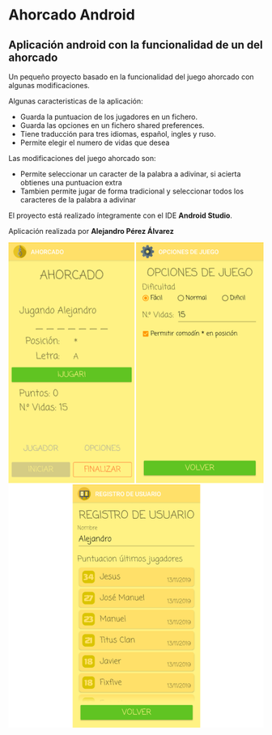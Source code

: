 <h1>Ahorcado Android</h1>
<h2>Aplicación android con la funcionalidad de un del ahorcado</h2>

<p>Un pequeño proyecto basado en la funcionalidad del juego ahorcado con algunas modificaciones.</p>
<p>Algunas caracteristicas de la aplicación: </p>
<ul>
  <li>Guarda la puntuacion de los jugadores en un fichero.</li>
  <li>Guarda las opciones en un fichero shared preferences.</li>
  <li>Tiene traducción para tres idiomas, español, ingles y ruso.</li>
  <li>Permite elegir el numero de vidas que desea</li>
</ul>
<p>Las modificaciones del juego ahorcado son:</p>
<ul>
  <li>Permite seleccionar un caracter de la palabra a adivinar, si acierta obtienes una puntuacion extra</li>
  <li>Tambien permite jugar de forma tradicional y seleccionar todos los caracteres de la palabra a adivinar</li>
</ul>
<p>El proyecto está realizado íntegramente con el IDE <b>Android Studio</b>.</p>
<p>Aplicación realizada por <b>Alejandro Pérez Álvarez</b></p>
<img src="https://raw.githubusercontent.com/alelasesino/Ahorcado/master/screen_shots/screen_preview.png" alt=""/>